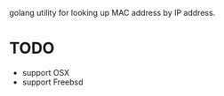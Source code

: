 golang utility for looking up MAC address by IP address. 

TODO 
====

* support OSX
* support Freebsd 
